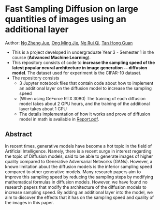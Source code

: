 # Fast Sampling Diffusion on large quantities of images using an additional layer
Author: [Ng Zheng Jue](https://github.com/xinjue37), [Ong Ming Jie](https://github.com/ethanong98), [Ng Rui Qi](https://github.com/Ruiqi2002), [Tan Hong Guan](https://github.com/tanhg1116) 

* This is a project developed in undergraduate Year 3 - Semester 1 in the course (**Advanced Machine Learning**).
* This repository consists of code to **increase the sampling speed of the latest popular neural architecture in image generation -- diffusion model**. The dataset used for experiment is the CIFAR-10 dataset.
* The repository consists
    * 3 Jupyter notebook files that contain code about how to implement an additional layer on the diffusion model to increase the sampling speed
    * (When using GeForce RTX 3080) The training of each diffusion model takes about 2 GPU hours, and the training of the additional layer takes about 1 GPU 
    * The details implementation of how it works and prove of diffusion model in math is available in [Report.pdf](https://github.com/xinjue37/Fast-Sampling-Diffusion-on-large-quantities-of-images/blob/main/Report.pdf).

## Abstract
In recent times, generative models have become a hot topic in the field of Artificial
Intelligence. Namely, there is a recent surge in interest regarding the topic of
Diffusion models, said to be able to generate images of higher quality compared to
Generative Adversarial Networks (GANs). However, a known limitation about the
diffusion models is the inferior sampling speed compared to other generative models.
Many research papers aim to improve this sampling speed by reducing the sampling
steps by modifying mathematical formulas in diffusion models. However, we have
found no research papers that modify the architecture of the diffusion models to
increase sampling speed. By adding an additional layer into the model, we aim to
discover the effects that it has on the sampling speed and quality of the images in this
paper.
